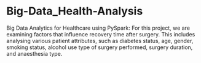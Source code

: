 # Big-Data_Health-Analysis
Big Data Analytics for Healthcare using PySpark: For this project, we are examining factors that influence recovery time after surgery. This includes analysing various patient attributes, such as diabetes status, age, gender, smoking status, alcohol use type of surgery performed, surgery duration, and anaesthesia type.
